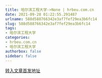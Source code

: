 ```yaml
---
title: 哈尔滨工程大学->None | hrbeu.com.cn
date: 2021-09-28 01:22:55.291487
urlname: 588d588766342e3af7fef29ea3b6fc14
slug: 588d588766342e3af7fef29ea3b6fc14
tags: 
- 哈尔滨工程大学
categories:
- hrbeu.com.cn
- 哈尔滨工程大学
authorbox: false
sidebar: false
---
```





[转入文章首发地址](https://mp.weixin.qq.com/s/znBrkNCw_P32DTA5vC334Q)